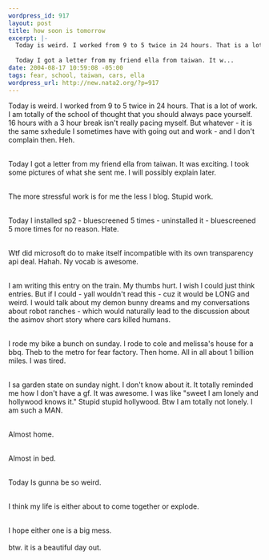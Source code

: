 ```yaml
--- 
wordpress_id: 917
layout: post
title: how soon is tomorrow
excerpt: |-
  Today is weird. I worked from 9 to 5 twice in 24 hours. That is a lot of work. I am totally of the school of thought that you should always pace yourself. 16 hours with a 3 hour break isn't really pacing myself. But whatever - it is the same sxhedule I sometimes have with going out and work - and I don't complain then. Heh.
  
  Today I got a letter from my friend ella from taiwan. It w...
date: 2004-08-17 10:59:08 -05:00
tags: fear, school, taiwan, cars, ella
wordpress_url: http://new.nata2.org/?p=917
---
```

Today is weird. I worked from 9 to 5 twice in 24 hours. That is a lot of work. I am totally of the school of thought that you should always pace yourself. 16 hours with a 3 hour break isn't really pacing myself. But whatever - it is the same sxhedule I sometimes have with going out and work - and I don't complain then. Heh.<br/><br/>

Today I got a letter from my friend ella from taiwan. It was exciting. I took some pictures of what she sent me. I will possibly explain later.<br/><br/>

The more stressful work is for me the less I blog. Stupid work.<br/><br/>

Today I installed sp2 - bluescreened 5 times - uninstalled it - bluescreened 5 more times for no reason. Hate.<br/><br/>

Wtf did microsoft do to make itself incompatible with its own transparency api deal. Hahah. Ny vocab is awesome.<br/><br/>

I am writing this entry on the train. My thumbs hurt. I wish I could just think entries. But if I could - yall wouldn't read this - cuz it would be LONG and weird. I would talk about my demon bunny dreams and my conversations about robot ranches - which would naturally lead to the discussion about the asimov short story where cars killed humans.<br/><br/>

I rode my bike a bunch on sunday. I rode to cole and melissa's house for a bbq. Theb to the metro for fear factory. Then home. All in all about 1 billion miles. I was tired.<br/><br/>

I sa garden state on sunday night. I don't know about it. It totally reminded me how I don't have a gf. It was awesome. I was like "sweet I am lonely and hollywood knows it." Stupid stupid hollywood. Btw I am totally not lonely. I am such a MAN.<br/><br/>

Almost home.<br/><br/>

Almost in bed.<br/><br/>

Today Is gunna be so weird.<br/><br/>

I think my life is either about to come together or explode.<br/><br/>

I hope either one is a big mess.<br/><br/>
btw. it is a beautiful day out. 
